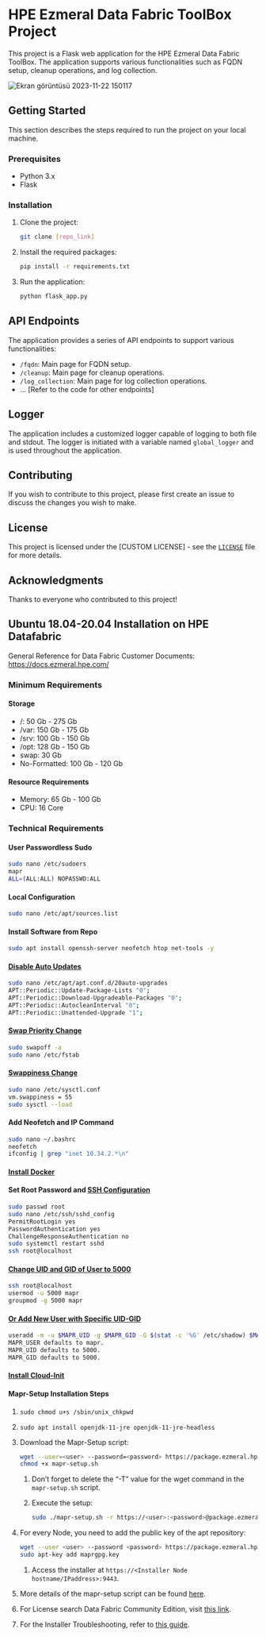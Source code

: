 # HPE Ezmeral Data Fabric ToolBox Project

This project is a Flask web application for the HPE Ezmeral Data Fabric ToolBox. The application supports various functionalities such as FQDN setup, cleanup operations, and log collection.

![Ekran görüntüsü 2023-11-22 150117](https://github.com/mirzaozeer/HPE-Ezmeral-Software-ToolBox/assets/88277713/de83b784-c53b-44e0-ae38-1f7ae4bc1cea)


## Getting Started

This section describes the steps required to run the project on your local machine.

### Prerequisites

- Python 3.x
- Flask

### Installation

1. Clone the project:

   ``` bash
   git clone [repo_link]
   ```

2. Install the required packages:

   ``` bash
   pip install -r requirements.txt
   ```

3. Run the application:

   ``` bash
   python flask_app.py
   ```

## API Endpoints

The application provides a series of API endpoints to support various functionalities:

- `/fqdn`: Main page for FQDN setup.
- `/cleanup`: Main page for cleanup operations.
- `/log_collection`: Main page for log collection operations.
- ... [Refer to the code for other endpoints]

## Logger

The application includes a customized logger capable of logging to both file and stdout. The logger is initiated with a variable named `global_logger` and is used throughout the application.

## Contributing

If you wish to contribute to this project, please first create an issue to discuss the changes you wish to make.

## License

This project is licensed under the [CUSTOM LICENSE] - see the [`LICENSE`](/LICENSE) file for more details.

## Acknowledgments

Thanks to everyone who contributed to this project!

## Ubuntu 18.04-20.04 Installation on HPE Datafabric

General Reference for Data Fabric Customer Documents: <https://docs.ezmeral.hpe.com/>

### Minimum Requirements

#### Storage

- /: 50 Gb - 275 Gb
- /var: 150 Gb - 175 Gb
- /srv: 100 Gb - 150 Gb
- /opt: 128 Gb - 150 Gb
- swap: 30 Gb
- No-Formatted: 100 Gb - 120 Gb

#### Resource Requirements

- Memory: 65 Gb - 100 Gb
- CPU: 16 Core

### Technical Requirements

#### User Passwordless Sudo

```bash
sudo nano /etc/sudoers
mapr
ALL=(ALL:ALL) NOPASSWD:ALL
```

#### Local Configuration

```bash
sudo nano /etc/apt/sources.list
```

#### Install Software from Repo

```bash
sudo apt install openssh-server neofetch htop net-tools -y
```

#### [Disable Auto Updates](https://linuxhint.com/disable-automatic-updates-ubuntu/)

```bash
sudo nano /etc/apt/apt.conf.d/20auto-upgrades
APT::Periodic::Update-Package-Lists "0";
APT::Periodic::Download-Upgradeable-Packages "0";
APT::Periodic::AutocleanInterval "0";
APT::Periodic::Unattended-Upgrade "1";
```

#### [Swap Priority Change](https://askubuntu.com/questions/778683/swap-priority-gets-set-to-1-on-each-boot)

```bash
sudo swapoff -a
sudo nano /etc/fstab
```

#### [Swappiness Change](https://askubuntu.com/questions/103915/how-do-i-configure-swappiness)

```bash
sudo nano /etc/sysctl.conf
vm.swappiness = 55
sudo sysctl --load
```

#### Add Neofetch and IP Command

```bash
sudo nano ~/.bashrc
neofetch
ifconfig | grep "inet 10.34.2.*\n"
```

#### [Install Docker](https://docs.docker.com/engine/install/ubuntu/)

#### Set Root Password and [SSH Configuration](https://askubuntu.com/questions/497895/permission-denied-for-rootlocalhost-for-ssh-connection)

```bash
sudo passwd root
sudo nano /etc/ssh/sshd_config
PermitRootLogin yes
PasswordAuthentication yes
ChallengeResponseAuthentication no
sudo systemctl restart sshd
ssh root@localhost
```

#### [Change UID and GID of User to 5000](https://www.cyberciti.biz/faq/linux-change-user-group-uid-gid-for-all-owned-files/#:~:text=Linux%20command%20to%20change%20UID%20and%20GID)

```bash
ssh root@localhost
usermod -u 5000 mapr
groupmod -g 5000 mapr
```

#### [Or Add New User with Specific UID-GID](https://docs.ezmeral.hpe.com/datafabric-customer-managed/73/AdvancedInstallation/c_install_prerequisites.html#:~:text=Chrome-,Cluster%20Admin%20User%20Requirements,-The%20installation%20process)

```bash
useradd -m -u $MAPR_UID -g $MAPR_GID -G $(stat -c '%G' /etc/shadow) $MAPR_USER
MAPR_USER defaults to mapr.
MAPR_UID defaults to 5000.
MAPR_GID defaults to 5000.
```

#### [Install Cloud-Init](https://www.ibm.com/docs/pt/powervc/1.4.4?topic=linux-installing-configuring-cloud-init-ubuntu)

#### Mapr-Setup Installation Steps

1. `sudo chmod u+s /sbin/unix_chkpwd`
2. `sudo apt install openjdk-11-jre openjdk-11-jre-headless`
3. Download the Mapr-Setup script:

    ```bash
    wget --user=<user> --password=<password> https://package.ezmeral.hpe.com/releases/installer/mapr-setup.sh
    chmod +x mapr-setup.sh
    ```

      1. Don’t forget to delete the “-T” value for the wget command in the `mapr-setup.sh` script.
      2. Execute the setup:

            ```bash
            sudo ./mapr-setup.sh -r https://<user>:<password>@package.ezmeral.hpe.com/releases/
            ```

4. For every Node, you need to add the public key of the apt repository:

   ```bash
   wget --user <user> --password <password> https://package.ezmeral.hpe.com/releases/installer/ubuntu/pub/maprgpg.key
   sudo apt-key add maprgpg.key
   ```

   1. Access the installer at `https://<Installer Node hostname/IPaddress>:9443`.

5. More details of the mapr-setup script can be found [here](https://docs.ezmeral.hpe.com/datafabric-customer-managed/73/AdvancedInstallation/c_installer_how_it_works.html).
6. For License search Data Fabric Community Edition, visit [this link](https://myenterpriselicense.hpe.com/cwp-ui/software).
7. For the Installer Troubleshooting, refer to [this guide](https://docs.ezmeral.hpe.com/datafabric-customer-managed/73/AdvancedInstallation/troubleshooting_mapr_installer.html).
